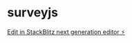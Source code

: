 # surveyjs

[Edit in StackBlitz next generation editor ⚡️](https://stackblitz.com/~/github.com/das-efx/surveyjs)